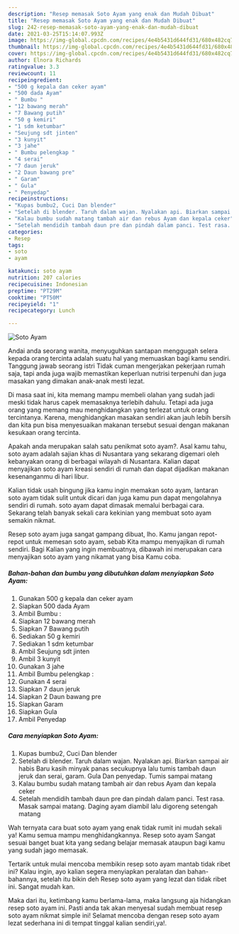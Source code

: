 ```yaml
---
description: "Resep memasak Soto Ayam yang enak dan Mudah Dibuat"
title: "Resep memasak Soto Ayam yang enak dan Mudah Dibuat"
slug: 242-resep-memasak-soto-ayam-yang-enak-dan-mudah-dibuat
date: 2021-03-25T15:14:07.993Z
image: https://img-global.cpcdn.com/recipes/4e4b5431d644fd31/680x482cq70/soto-ayam-foto-resep-utama.jpg
thumbnail: https://img-global.cpcdn.com/recipes/4e4b5431d644fd31/680x482cq70/soto-ayam-foto-resep-utama.jpg
cover: https://img-global.cpcdn.com/recipes/4e4b5431d644fd31/680x482cq70/soto-ayam-foto-resep-utama.jpg
author: Elnora Richards
ratingvalue: 3.3
reviewcount: 11
recipeingredient:
- "500 g kepala dan ceker ayam"
- "500 dada Ayam"
- " Bumbu "
- "12 bawang merah"
- "7 Bawang putih"
- "50 g kemiri"
- "1 sdm ketumbar"
- "Seujung sdt jinten"
- "3 kunyit"
- "3 jahe"
- " Bumbu pelengkap "
- "4 serai"
- "7 daun jeruk"
- "2 Daun bawang pre"
- " Garam"
- " Gula"
- " Penyedap"
recipeinstructions:
- "Kupas bumbu2, Cuci Dan blender"
- "Setelah di blender. Taruh dalam wajan. Nyalakan api. Biarkan sampai air habis Baru kasih minyak panas secukupnya lalu tumis tambah daun jeruk dan serai, garam. Gula Dan penyedap. Tumis sampai matang"
- "Kalau bumbu sudah matang tambah air dan rebus Ayam dan kepala ceker"
- "Setelah mendidih tambah daun pre dan pindah dalam panci. Test rasa. Masak sampai matang. Daging ayam diambil lalu digoreng setengah matang"
categories:
- Resep
tags:
- soto
- ayam

katakunci: soto ayam 
nutrition: 207 calories
recipecuisine: Indonesian
preptime: "PT29M"
cooktime: "PT50M"
recipeyield: "1"
recipecategory: Lunch

---
```



![Soto Ayam](https://img-global.cpcdn.com/recipes/4e4b5431d644fd31/680x482cq70/soto-ayam-foto-resep-utama.jpg)

Andai anda seorang wanita, menyuguhkan santapan menggugah selera kepada orang tercinta adalah suatu hal yang memuaskan bagi kamu sendiri. Tanggung jawab seorang istri Tidak cuman mengerjakan pekerjaan rumah saja, tapi anda juga wajib memastikan keperluan nutrisi terpenuhi dan juga masakan yang dimakan anak-anak mesti lezat.

Di masa  saat ini, kita memang mampu membeli olahan yang sudah jadi meski tidak harus capek memasaknya terlebih dahulu. Tetapi ada juga orang yang memang mau menghidangkan yang terlezat untuk orang tercintanya. Karena, menghidangkan masakan sendiri akan jauh lebih bersih dan kita pun bisa menyesuaikan makanan tersebut sesuai dengan makanan kesukaan orang tercinta. 



Apakah anda merupakan salah satu penikmat soto ayam?. Asal kamu tahu, soto ayam adalah sajian khas di Nusantara yang sekarang digemari oleh kebanyakan orang di berbagai wilayah di Nusantara. Kalian dapat menyajikan soto ayam kreasi sendiri di rumah dan dapat dijadikan makanan kesenanganmu di hari libur.

Kalian tidak usah bingung jika kamu ingin memakan soto ayam, lantaran soto ayam tidak sulit untuk dicari dan juga kamu pun dapat mengolahnya sendiri di rumah. soto ayam dapat dimasak memalui berbagai cara. Sekarang telah banyak sekali cara kekinian yang membuat soto ayam semakin nikmat.

Resep soto ayam juga sangat gampang dibuat, lho. Kamu jangan repot-repot untuk memesan soto ayam, sebab Kita mampu menyajikan di rumah sendiri. Bagi Kalian yang ingin membuatnya, dibawah ini merupakan cara menyajikan soto ayam yang nikamat yang bisa Kamu coba.

<!--inarticleads1-->

##### Bahan-bahan dan bumbu yang dibutuhkan dalam menyiapkan Soto Ayam:

1. Gunakan 500 g kepala dan ceker ayam
1. Siapkan 500 dada Ayam
1. Ambil  Bumbu :
1. Siapkan 12 bawang merah
1. Siapkan 7 Bawang putih
1. Sediakan 50 g kemiri
1. Sediakan 1 sdm ketumbar
1. Ambil Seujung sdt jinten
1. Ambil 3 kunyit
1. Gunakan 3 jahe
1. Ambil  Bumbu pelengkap :
1. Gunakan 4 serai
1. Siapkan 7 daun jeruk
1. Siapkan 2 Daun bawang pre
1. Siapkan  Garam
1. Siapkan  Gula
1. Ambil  Penyedap




<!--inarticleads2-->

##### Cara menyiapkan Soto Ayam:

1. Kupas bumbu2, Cuci Dan blender
1. Setelah di blender. Taruh dalam wajan. Nyalakan api. Biarkan sampai air habis Baru kasih minyak panas secukupnya lalu tumis tambah daun jeruk dan serai, garam. Gula Dan penyedap. Tumis sampai matang
1. Kalau bumbu sudah matang tambah air dan rebus Ayam dan kepala ceker
1. Setelah mendidih tambah daun pre dan pindah dalam panci. Test rasa. Masak sampai matang. Daging ayam diambil lalu digoreng setengah matang




Wah ternyata cara buat soto ayam yang enak tidak rumit ini mudah sekali ya! Kamu semua mampu menghidangkannya. Resep soto ayam Sangat sesuai banget buat kita yang sedang belajar memasak ataupun bagi kamu yang sudah jago memasak.

Tertarik untuk mulai mencoba membikin resep soto ayam mantab tidak ribet ini? Kalau ingin, ayo kalian segera menyiapkan peralatan dan bahan-bahannya, setelah itu bikin deh Resep soto ayam yang lezat dan tidak ribet ini. Sangat mudah kan. 

Maka dari itu, ketimbang kamu berlama-lama, maka langsung aja hidangkan resep soto ayam ini. Pasti anda tak akan menyesal sudah membuat resep soto ayam nikmat simple ini! Selamat mencoba dengan resep soto ayam lezat sederhana ini di tempat tinggal kalian sendiri,ya!.

